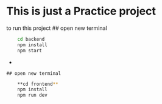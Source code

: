 # This is just a Practice project
to run this project 
    ## open new terminal
```bash
    cd backend
    npm install
    npm start
```
-

    ## open new terminal
```bash
    **cd frontend**
    npm install
    npm run dev
```
